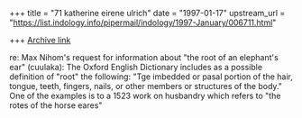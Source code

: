 +++
title = "71 katherine eirene ulrich"
date = "1997-01-17"
upstream_url = "https://list.indology.info/pipermail/indology/1997-January/006711.html"

+++
[Archive link](https://list.indology.info/pipermail/indology/1997-January/006711.html)

re: Max Nihom's request for information about "the root of an elephant's ear"
(cuulaka): The Oxford English Dictionary includes as a possible definition of
"root" the following: "Tge imbedded or pasal portion of the hair, tongue,
teeth, fingers, nails, or other members or structures of the body."  One of
the examples is to a 1523 work on husbandry which refers to "the rotes of the
horse eares"





